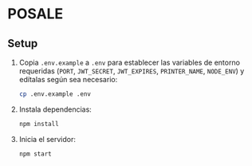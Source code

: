 # POSALE

## Setup

1. Copia `.env.example` a `.env` para establecer las variables de entorno requeridas (`PORT`, `JWT_SECRET`, `JWT_EXPIRES`, `PRINTER_NAME`, `NODE_ENV`) y edítalas según sea necesario:
   ```bash
   cp .env.example .env
   ```
2. Instala dependencias:
   ```bash
   npm install
   ```
3. Inicia el servidor:
   ```bash
   npm start
   ```

